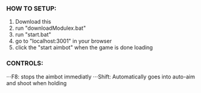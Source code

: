 ### HOW TO SETUP:
1. Download this 
2. run "downloadModulex.bat"
3. run "start.bat"
4. go to "localhost:3001" in your browser
5. click the "start aimbot" when the game is done loading


### CONTROLS:
⋅⋅⋅F8: stops the aimbot immediatly
⋅⋅⋅Shift: Automatically goes into auto-aim and shoot when holding
